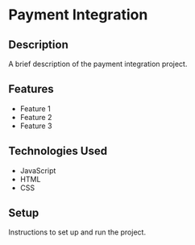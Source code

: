# Payment Integration

## Description

A brief description of the payment integration project.

## Features

- Feature 1
- Feature 2
- Feature 3

## Technologies Used

- JavaScript
- HTML
- CSS

## Setup

Instructions to set up and run the project.
